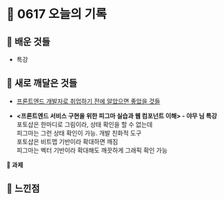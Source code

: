 # 🧸 0617 오늘의 기록
## 💙 배운 것들
* 특강

## 💚 새로 깨달은 것들
* [프론트엔드 개발자로 취업하기 전에 알았으면 좋았을 것들](https://github.com/areumz/TIL/blob/main/Etc/%ED%94%84%EB%A1%A0%ED%8A%B8%EC%97%94%EB%93%9C%20%EA%B0%9C%EB%B0%9C%EC%9E%90%EB%A1%9C%20%EC%B7%A8%EC%97%85%ED%95%98%EA%B8%B0%20%EC%A0%84%EC%97%90%20%EC%95%8C%EC%95%98%EC%9C%BC%EB%A9%B4%20%EC%A2%8B%EC%95%98%EC%9D%84%20%EA%B2%83%EB%93%A4.md)

* **<프론트엔드 서비스 구현을 위한 피그마 실습과 웹 컴포넌트 이해> - 야무 님 특강**   
포토샵은 한마디로 그림이라, 상태 확인을 할 수 없는데   
피그마는 그런 상태 확인이 가능. 개발 친화적 도구   
포토샵은 비트맵 기반이라 확대하면 깨짐   
피그마는 벡터 기반이라 확대해도 깨끗하게 그래픽 확인 가능   

**📍 과제**

## 💜 느낀점

